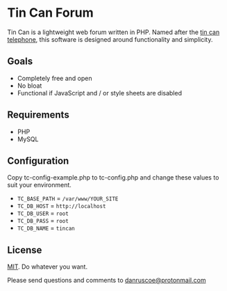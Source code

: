 # Tin Can Forum

Tin Can is a lightweight web forum written in PHP. Named after the
[tin can telephone](https://en.wikipedia.org/wiki/Tin_can_telephone),
this software is designed around functionality and simplicity.

## Goals

* Completely free and open
* No bloat
* Functional if JavaScript and / or style sheets are disabled

## Requirements

* PHP
* MySQL

## Configuration

Copy tc-config-example.php to tc-config.php and change these values to suit your environment.

* `TC_BASE_PATH` = `/var/www/YOUR_SITE`
* `TC_DB_HOST` = `http://localhost`
* `TC_DB_USER` = `root`
* `TC_DB_PASS` = `root`
* `TC_DB_NAME` = `tincan`

## License

[MIT](https://mit-license.org). Do whatever you want.

Please send questions and comments to danruscoe@protonmail.com
